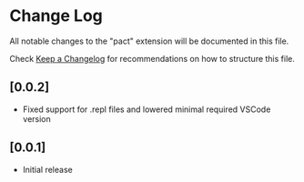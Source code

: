# Change Log

All notable changes to the "pact" extension will be documented in this file.

Check [Keep a Changelog](http://keepachangelog.com/) for recommendations on how to structure this file.

## [0.0.2]

- Fixed support for .repl files and lowered minimal required VSCode version

## [0.0.1]

- Initial release